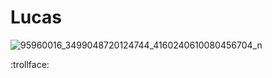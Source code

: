 # Lucas

![95960016_3499048720124744_4160240610080456704_n](https://user-images.githubusercontent.com/102260419/161150726-3c34982b-7c36-4940-aeb3-26f53f9f3702.jpg)

:trollface:

